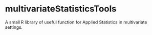 # multivariateStatisticsTools
A small R library of useful function for Applied Statistics in multivariate settings.
